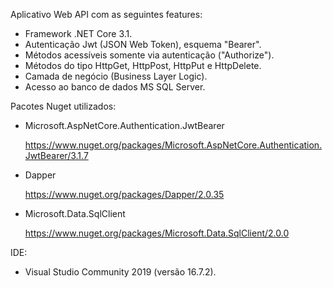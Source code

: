 Aplicativo Web API com as seguintes features:
  - Framework .NET Core 3.1.
  - Autenticação Jwt (JSON Web Token), esquema "Bearer".
  - Métodos acessíveis somente via autenticação ("Authorize").
  - Métodos do tipo HttpGet, HttpPost, HttpPut e HttpDelete.
  - Camada de negócio (Business Layer Logic).
  - Acesso ao banco de dados MS SQL Server.
  
Pacotes Nuget utilizados:
  - Microsoft.AspNetCore.Authentication.JwtBearer
  
      https://www.nuget.org/packages/Microsoft.AspNetCore.Authentication.JwtBearer/3.1.7
  - Dapper
  
      https://www.nuget.org/packages/Dapper/2.0.35
  - Microsoft.Data.SqlClient
  
      https://www.nuget.org/packages/Microsoft.Data.SqlClient/2.0.0
	  
IDE:
  - Visual Studio Community 2019 (versão 16.7.2).